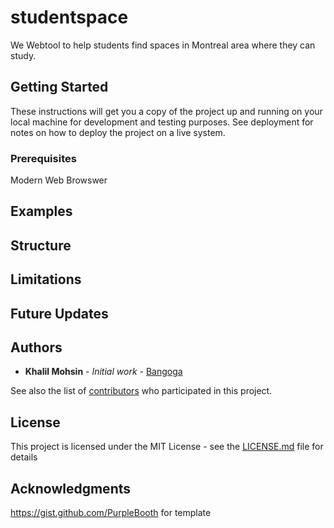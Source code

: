 # studentspace
We Webtool to help students find spaces in Montreal area where they can study. 

## Getting Started

These instructions will get you a copy of the project up and running on your local machine for development and testing purposes. See deployment for notes on how to deploy the project on a live system.


### Prerequisites
Modern Web Browswer

## Examples

## Structure 

## Limitations

## Future Updates

## Authors

* **Khalil Mohsin** - *Initial work* - [Bangoga](https://github.com/bangoga)

See also the list of [contributors](https://github.com/your/project/contributors) who participated in this project.

## License

This project is licensed under the MIT License - see the [LICENSE.md](LICENSE.md) file for details

## Acknowledgments
https://gist.github.com/PurpleBooth for template
